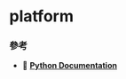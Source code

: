 # platform

### 參考
+ 🔗 [**Python Documentation**](https://docs.python.org/zh-tw/3/library/platform.html)